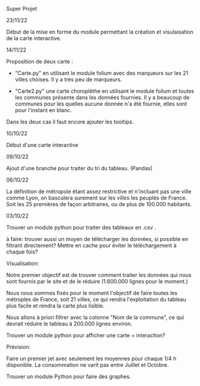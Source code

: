 Super Projet

23/11/22

Début de la mise en forme du module permettant la création et visulaisation de la carte interactive.

14/11/22

Proposition de deux carte :

  - "Carte.py" en utilisant le module folium avec des marqueurs sur les 21 villes       choises. Il y a très peu de marqueurs.
  
  - "Carte2.py" une carte choroplèthe en utilisant le module folium et toutes les       communes présente dans les données fournies. Il y a beaucoup de communes pour       les quelles aucune donnée n'a été fournie, elles sont pour l'instant en blanc.
  
Dans les deux cas il faut encore ajouter les tooltips.
  
10/10/22

Début d'une carte interactive

09/10/22

Ajout d'une branche pour traiter du tri du tableau. (Pandas)

06/10/22

La définition de métropole étant assez restrictive et n'incluant pas une ville comme Lyon, on basculera surement sur les villes les peuplés de France. Soit les 25 premières de façon arbitraires, ou de plus de 100.000 habitants.

03/10/22

Trouver un module python pour traiter des tableaux en .csv .

à faire: trouver aussi un moyen de télécharger les données, si possible en filtrant directement? Mettre en cache pour éviter le téléchargement à chaque fois?

Visualisation:

Notre premier objectif est de trouver comment traiter les données qui nous sont fournis par le site et de le réduire (1.600.000 lignes pour le moment.)

Nous nous sommes fixés pour le moment l'objectif de faire toutes les métroples de France, soit 21 villes, ce qui rendra l'exploitation du tableau plus facile et rendra la carte plus lisible.

Nous allons à priori filtrer avec la colonne "Nom de la commune", ce qui devrait réduire le tableau à 200.000 lignes environ.

Trouver un module python pour afficher une carte + interaction?

Prévision:

Faire un premier jet avec seulement les moyennes pour chaque 1/4 h disponible.
La consommation ne varit pas entre Juillet et Octobre.

Trouver un module Python pour faire des graphes.
